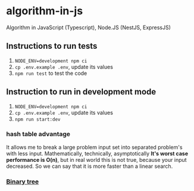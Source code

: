 # algorithm-in-js

Algorithm in JavaScript (Typescript), Node.JS (NestJS, ExpressJS)

## Instructions to run tests

1. `NODE_ENV=development npm ci`
2. `cp .env.example .env`, update its values
3. `npm run test` to test the code

## Instruction to run in development mode

1. `NODE_ENV=development npm ci`
2. `cp .env.example .env`, update its values
3. `npm run start:dev`

### hash table advantage

It allows me to break a large problem input set into separated problem's with less input.
Mathematically, technically, asymptotically **It's worst case performance is O(n)**, but in real world this is not true, because your input decreased. So we can say that it is more faster than a linear search.

### [Binary tree](./src/structures/binary-search-tree/README.md)
